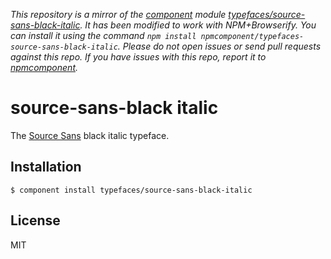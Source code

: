 *This repository is a mirror of the [component](http://component.io) module [typefaces/source-sans-black-italic](http://github.com/typefaces/source-sans-black-italic). It has been modified to work with NPM+Browserify. You can install it using the command `npm install npmcomponent/typefaces-source-sans-black-italic`. Please do not open issues or send pull requests against this repo. If you have issues with this repo, report it to [npmcomponent](https://github.com/airportyh/npmcomponent).*

# source-sans-black italic
  
  The [Source Sans](https://typekit.com/fonts/source-sans-pro) black italic typeface.

## Installation

    $ component install typefaces/source-sans-black-italic

## License

  MIT